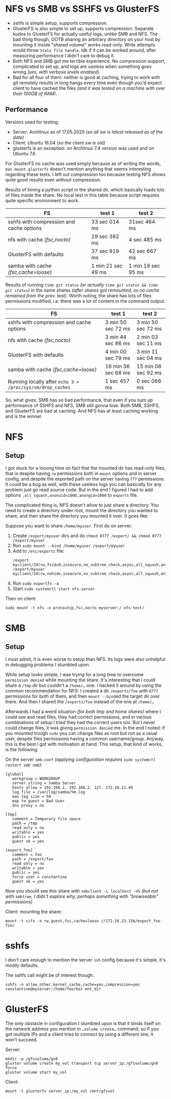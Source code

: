 # NFS vs SMB vs SSHFS vs GlusterFS

* sshfs is simple setup, supports compression.
* GlusterFS is also simple to set up, supports compression. Separate kudos to GlusterFS for actually useful logs, unlike SMB and NFS. The bad thing though, OOTB sharing an arbitrary directory on your host by mounting it inside "shared volume" works read-only. Write attempts would throw `Stale file handle`. Idk if it can be worked around, after measuring performance I didn't care to debug it.
* Both NFS and SMB got me terrible experience. No compression support, complicated to set up, and logs are useless when something goes wrong *(yes, with verbose levels enabled)*.
* Bad for all four of them: neither is good at caching, trying to work with git remotely results in long hangs every time even though you'd expect client to have cached the files *(and it was tested on a machine with over than 100GB of RAM)*.

## Performance

Versions used for testing:

* Server: Archlinux as of 17.05.2020 *(so all sw is latest released as of the date)*
* Client: Ubuntu 18.04 *(so the client sw is old)*
* glusterfs is an exception: on Archlinux 7.4 version was used and on Ubuntu 7.6

For GlusterFS no cache was used simply because as of writing the words, `man mount.glusterfs` doesn't mention anything that seems interesting regarding these tests. I left out compression too because testing NFS shows quite good results even without compression.

Results of timing a python script in the shared dir, which basically loads lots of files inside the share. No local test in this table because script requires quite specific environment to work.

FS                                       | test 1             | test 2
---------------------------------------- | ------             | -----
sshfs with compression and cache options | 33 sec 014 ms      | 31sec 464 ms
nfs with cache *(fsc,nocto)*             | 29 sec 382 ms      | 4 sec 485 ms
GlusterFS with defaults                  | 37 sec 919 ms      | 42 sec 667 ms
samba with cache *(fsc,cache=loose)*     | 1 min 21 sec 49 ms | 1 min 19 sec 95 ms

Results of running `time git status` *(or actually `time git status && time git status`)* in the same shares *(after shares got remounted, so no cache remained from the prev. test)*. Worth noting, the share has lots of files permissions modified, i.e. there was a lot of content in the command output.

FS                                                        | test 1              | test 2
----------------------------------------                  | --------            | -----
sshfs with compression and cache options                  | 3 min 50 sec 72 ms  | 3 min 50 sec 72 ms
nfs with cache *(fsc,nocto)*                              | 3 min 44 sec 86 ms  | 2 min 03 sec 11 ms
GlusterFS with defaults                                   | 4 min 00 sec 79 ms  | 3 min 11 sec 04 ms
samba with cache *(fsc,cache=loose)*                      | 16 min 36 sec 68 ms | 15 min 08 sec 92 ms
Running locally after `echo 3 > /proc/sys/vm/drop_caches` | 1 sec 457 ms        | 0 sec 066 ms

So, what gives. SMB has so bad performance, that even if you sum up performance of SSHFS and NFS, SMB still gonna lose. Both SMB, SSHFS, and GlusterFS are bad at caching. And NFS has at least caching working and is the winner.

# NFS

## Setup

I got stuck for a looong time on fact that the mounted dir has read-only files, that is despite having `rw` permissions both in `mount` options and in server config, and despite the exported path on the server having `777` permissions. It could be a bug as well, with these useless logs you can basically for any problem just go read source code. But in the end I figured I had to add options `,all_squash,anonuid=1000,anongid=1000` to `exports` file.

The complicated thing is, NFS doesn't allow to just share a directory. You need to create a directory under root, mount the directory you wanted to share, and then share the directory you mounted it over. It goes like:

Suppose you want to share `/home/myuser`. First do on server:

1. Create `/export/myuser` dirs and do `chmod 0777 /export/ && chmod 0777 /export/myuser`
2. Run `sudo mount --bind /home/myuser /export/myuser`
3. Add to `/etc/exports` file:
    ```
    /export        myclient/24(rw,fsid=0,insecure,no_subtree_check,async,all_squash,anonuid=1000,anongid=1000)
    /export/myuser myclient/24(rw,nohide,insecure,no_subtree_check,async,all_squash,anonuid=1000,anongid=1000)

    ```
4. Run `sudo exportfs -a`
5. Start `sudo systemctl start nfs-server`

Then on client:

```
sudo mount -t nfs -o proto=tcp,fsc,nocto myserver:/ nfs-test/
```

# SMB

## Setup

I must admit, it is even worse to setup than NFS. Its logs were also unhelpful in debugging problems I stumbled upon.

While setup looks simple, I was trying for a long time to overcome `permission denied` while mounting the share. It's interesting that I could share a `/tmp` dir but couldn't a `/home/…` one. I hacked it around by using the common recommendation for NFS: I created a dir `/exports/foo` with `0777` permissions for both of them, and then `mount --bind`ed the target dir over there. And then I shared the `/exports/foo` instead of the one at `/home/…`

Afterwards I had a weird situation *(for both tmp and home shares)* where I could see and read files, they had correct permissions, and in various combinations of setup I tried they had the correct users too. But I never could change files, it was giving `permission denied` me. In the end I noted: if you mounted trough `sudo` you can change files as root but not as a usual user, despite files permissions having a common username/group. Anyway, this is the best I got with motivation at hand. This setup, that kind of works, is the following:

On the server `smb.conf` *(applying configuration requires `sudo systemctl restart smb nmb`)*:

```
[global]
   workgroup = WORKGROUP
   server string = Samba Server
   hosts allow = 192.168.1. 192.168.2. 127. 172.16.11.49
   log file = /var/log/samba/%m.log
   max log size = 50
   map to guest = Bad User
   dns proxy = no

[tmp]
   comment = Temporary file space
   path = /tmp
   read only = no
   writable = yes
   public = yes
   guest ok = yes

[export_foo]
   comment = foo
   path = /export/foo
   read only = no
   writable = yes
   public = yes
   force user = constantine
   guest ok = yes
```

Now you should see this share with `smbclient -L localhost -U%` *(but not with `smbtree`, I didn't explore why, perhaps something with "browseable" permissions)*

Client: mounting the share:

```
mount -t cifs -o rw,guest,fsc,cache=loose //172.16.23.156/export_foo foo/
```

# sshfs

I don't care enough to mention the server `ssh` config because it's simple, it's mostly defaults.

The sshfs call might be of interest though:

```
sshfs -o allow_other,kernel_cache,cache=yes,compression=yes constantine@myserver:/home/foo/bar mnt_dir
```

# GlusterFS

The only obstacle in configuration I stumbled upon is that it binds itself on the network address you mention in `…volume create…` command, so if you got multiple IPs and a client tries to connect by using a different one, it won't succeed.

Server:

```
mkdir -p /gfsvolume/gv0
gluster volume create my_vol transport tcp server_ip:/gfsvolume/gv0 force
gluster volume start my_vol
```

Client:

```
mount -t glusterfs server_ip:/my_vol /mnt/gfsvol
```
